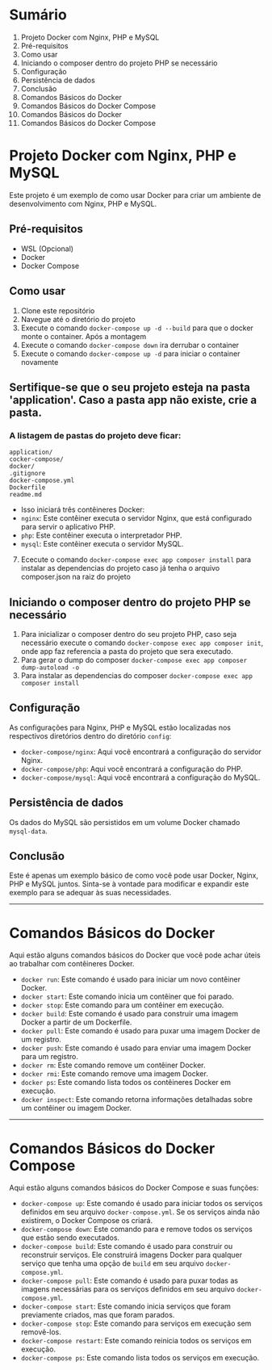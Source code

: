 # Sumário

1. Projeto Docker com Nginx, PHP e MySQL
2. Pré-requisitos
3. Como usar
4. Iniciando o composer dentro do projeto PHP se necessário
5. Configuração
6. Persistência de dados
7. Conclusão
8. Comandos Básicos do Docker
9. Comandos Básicos do Docker Compose
10. Comandos Básicos do Docker
11. Comandos Básicos do Docker Compose

# Projeto Docker com Nginx, PHP e MySQL

Este projeto é um exemplo de como usar Docker para criar um ambiente de desenvolvimento com Nginx, PHP e MySQL.

## Pré-requisitos
- WSL (Opcional)
- Docker
- Docker Compose

## Como usar

1. Clone este repositório
2. Navegue até o diretório do projeto
3. Execute o comando `docker-compose up -d --build` para que o docker monte o container. Após a montagem
4. Execute o comando `docker-compose down` ira derrubar o container
5. Execute o comando `docker-compose up -d` para iniciar o container novamente

## Sertifique-se que o seu projeto esteja na pasta 'application'. Caso a pasta app não existe, crie a pasta.
### A listagem de pastas do projeto deve ficar:

    application/
    cocker-compose/
    docker/
    .gitignore
    docker-compose.yml
    Dockerfile
    readme.md
    
- Isso iniciará três contêineres Docker:
- `nginx`: Este contêiner executa o servidor Nginx, que está configurado para servir o aplicativo PHP.
- `php`: Este contêiner executa o interpretador PHP.
- `mysql`: Este contêiner executa o servidor MySQL.

7. Ececute o comando `docker-compose exec app composer install` para instalar as dependencias do projeto caso já tenha o arquivo composer.json na raiz do projeto

## Iniciando o composer dentro do projeto PHP se necessário
1. Para inicializar o composer dentro do seu projeto PHP, caso seja necessário execute o comando `docker-compose exec app composer init`, onde app faz referencia a pasta do projeto que sera executado.
2. Para gerar o dump do composer `docker-compose exec app composer dump-autoload -o`
3. Para instalar as dependencias do composer `docker-compose exec app composer install`

## Configuração

As configurações para Nginx, PHP e MySQL estão localizadas nos respectivos diretórios dentro do diretório `config`:

- `docker-compose/nginx`: Aqui você encontrará a configuração do servidor Nginx.
- `docker-compose/php`: Aqui você encontrará a configuração do PHP.
- `docker-compose/mysql`: Aqui você encontrará a configuração do MySQL.

## Persistência de dados

Os dados do MySQL são persistidos em um volume Docker chamado `mysql-data`.

## Conclusão

Este é apenas um exemplo básico de como você pode usar Docker, Nginx, PHP e MySQL juntos. Sinta-se à vontade para modificar e expandir este exemplo para se adequar às suas necessidades.

----------------------------------------------------------------------------

# Comandos Básicos do Docker

Aqui estão alguns comandos básicos do Docker que você pode achar úteis ao trabalhar com contêineres Docker.

- `docker run`: Este comando é usado para iniciar um novo contêiner Docker.
- `docker start`: Este comando inicia um contêiner que foi parado.
- `docker stop`: Este comando para um contêiner em execução.
- `docker build`: Este comando é usado para construir uma imagem Docker a partir de um Dockerfile.
- `docker pull`: Este comando é usado para puxar uma imagem Docker de um registro.
- `docker push`: Este comando é usado para enviar uma imagem Docker para um registro.
- `docker rm`: Este comando remove um contêiner Docker.
- `docker rmi`: Este comando remove uma imagem Docker.
- `docker ps`: Este comando lista todos os contêineres Docker em execução.
- `docker inspect`: Este comando retorna informações detalhadas sobre um contêiner ou imagem Docker.

---------------------------------------------------------------------------

# Comandos Básicos do Docker Compose

Aqui estão alguns comandos básicos do Docker Compose e suas funções:

- `docker-compose up`: Este comando é usado para iniciar todos os serviços definidos em seu arquivo `docker-compose.yml`. Se os serviços ainda não existirem, o Docker Compose os criará.
- `docker-compose down`: Este comando para e remove todos os serviços que estão sendo executados.
- `docker-compose build`: Este comando é usado para construir ou reconstruir serviços. Ele construirá imagens Docker para qualquer serviço que tenha uma opção de `build` em seu arquivo `docker-compose.yml`.
- `docker-compose pull`: Este comando é usado para puxar todas as imagens necessárias para os serviços definidos em seu arquivo `docker-compose.yml`.
- `docker-compose start`: Este comando inicia serviços que foram previamente criados, mas que foram parados.
- `docker-compose stop`: Este comando para serviços em execução sem removê-los.
- `docker-compose restart`: Este comando reinicia todos os serviços em execução.
- `docker-compose ps`: Este comando lista todos os serviços em execução.

